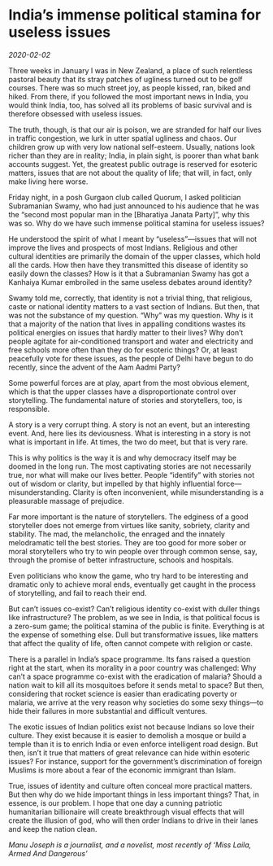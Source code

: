 # India’s immense political stamina for useless issues

*2020-02-02*

Three weeks in January I was in New Zealand, a place of such relentless
pastoral beauty that its stray patches of ugliness turned out to be golf
courses. There was so much street joy, as people kissed, ran, biked and
hiked. From there, if you followed the most important news in India, you
would think India, too, has solved all its problems of basic survival
and is therefore obsessed with useless issues.

The truth, though, is that our air is poison, we are stranded for half
our lives in traffic congestion, we lurk in utter spatial ugliness and
chaos. Our children grow up with very low national self-esteem. Usually,
nations look richer than they are in reality; India, in plain sight, is
poorer than what bank accounts suggest. Yet, the greatest public outrage
is reserved for esoteric matters, issues that are not about the quality
of life; that will, in fact, only make living here worse.

Friday night, in a posh Gurgaon club called Quorum, I asked politician
Subramanian Swamy, who had just announced to his audience that he was
the “second most popular man in the \[Bharatiya Janata Party\]”, why
this was so. Why do we have such immense political stamina for useless
issues?

He understood the spirit of what I meant by “useless”—issues that will
not improve the lives and prospects of most Indians. Religious and other
cultural identities are primarily the domain of the upper classes, which
hold all the cards. How then have they transmitted this disease of
identity so easily down the classes? How is it that a Subramanian Swamy
has got a Kanhaiya Kumar embroiled in the same useless debates around
identity?

Swamy told me, correctly, that identity is not a trivial thing, that
religious, caste or national identity matters to a vast section of
Indians. But then, that was not the substance of my question. “Why” was
my question. Why is it that a majority of the nation that lives in
appalling conditions wastes its political energies on issues that hardly
matter to their lives? Why don’t people agitate for air-conditioned
transport and water and electricity and free schools more often than
they do for esoteric things? Or, at least peacefully vote for these
issues, as the people of Delhi have begun to do recently, since the
advent of the Aam Aadmi Party?

Some powerful forces are at play, apart from the most obvious element,
which is that the upper classes have a disproportionate control over
storytelling. The fundamental nature of stories and storytellers, too,
is responsible.

A story is a very corrupt thing. A story is not an event, but an
interesting event. And, here lies its deviousness. What is interesting
in a story is not what is important in life. At times, the two do meet,
but that is very rare.

This is why politics is the way it is and why democracy itself may be
doomed in the long run. The most captivating stories are not necessarily
true, nor what will make our lives better. People “identify” with
stories not out of wisdom or clarity, but impelled by that highly
influential force—misunderstanding. Clarity is often inconvenient, while
misunderstanding is a pleasurable massage of prejudice.

Far more important is the nature of storytellers. The edginess of a good
storyteller does not emerge from virtues like sanity, sobriety, clarity
and stability. The mad, the melancholic, the enraged and the innately
melodramatic tell the best stories. They are too good for more sober or
moral storytellers who try to win people over through common sense, say,
through the promise of better infrastructure, schools and hospitals.

Even politicians who know the game, who try hard to be interesting and
dramatic only to achieve moral ends, eventually get caught in the
process of storytelling, and fail to reach their end.

But can’t issues co-exist? Can’t religious identity co-exist with duller
things like infrastructure? The problem, as we see in India, is that
political focus is a zero-sum game; the political stamina of the public
is finite. Everything is at the expense of something else. Dull but
transformative issues, like matters that affect the quality of life,
often cannot compete with religion or caste.

There is a parallel in India’s space programme. Its fans raised a
question right at the start, when its morality in a poor country was
challenged: Why can’t a space programme co-exist with the eradication of
malaria? Should a nation wait to kill all its mosquitoes before it sends
metal to space? But then, considering that rocket science is easier than
eradicating poverty or malaria, we arrive at the very reason why
societies do some sexy things—to hide their failures in more substantial
and difficult ventures.

The exotic issues of Indian politics exist not because Indians so love
their culture. They exist because it is easier to demolish a mosque or
build a temple than it is to enrich India or even enforce intelligent
road design. But then, isn’t it true that matters of great relevance can
hide within esoteric issues? For instance, support for the government’s
discrimination of foreign Muslims is more about a fear of the economic
immigrant than Islam.

True, issues of identity and culture often conceal more practical
matters. But then why do we hide important things in less important
things? That, in essence, is our problem. I hope that one day a cunning
patriotic humanitarian billionaire will create breakthrough visual
effects that will create the illusion of god, who will then order
Indians to drive in their lanes and keep the nation clean.

*Manu Joseph is a journalist, and a novelist, most recently of ‘Miss
Laila, Armed And Dangerous’*
